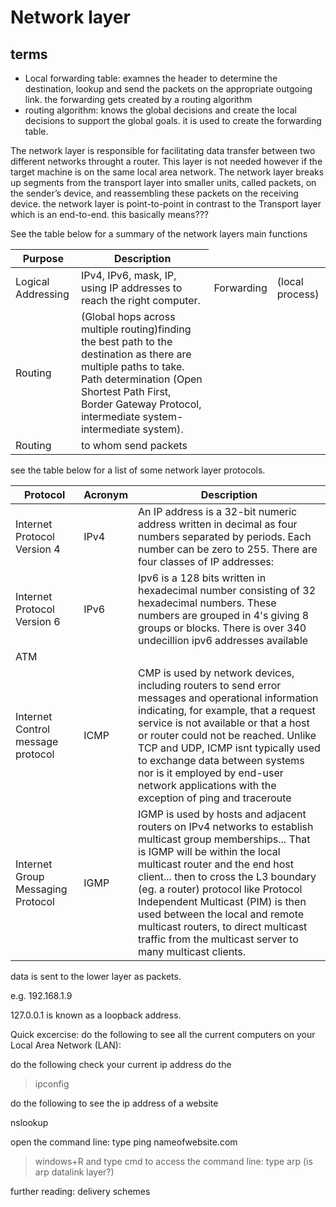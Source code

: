 # Network layer

## terms

- Local forwarding table: examnes the header to determine the destination, lookup and send the packets on the appropriate outgoing link. the forwarding gets created by a routing algorithm
- routing algorithm: knows the global decisions and create the local decisions to support the global goals. it is used to create the forwarding table.

<span style="display:none">
    The network layer is responsible for facilitating data transfer between two different networks. If the two devices communicating are on the same network, then the network layer is unnecessary. The network layer breaks up segments from the transport layer into smaller units, called packets, on the sender’s device, and reassembling these packets on the receiving device. The network layer also finds the best physical path for the data to reach its destination; this is known as routing.
    Main duties of this layer usually are logical addressing (IPv4, IPv6, mask, IP), routing (to whom send packets), Path determination (Open Shortest Path First, Border Gateway Protocol, intermediate system-intermediate system).
</span>



The network layer is responsible for facilitating data transfer between two different networks throught a router. This layer is not needed however if the target machine is on the same local area network. The network layer breaks up segments from the transport layer into smaller units, called packets, on the sender’s device, and reassembling these packets on the receiving device. the network layer is point-to-point in contrast to the Transport layer which is an end-to-end. this basically means???

<span style="display:none">handles Routing of data. after data has arrived, each frame is examined to see if the data has reached its ultimate target. it recieves outgoing and incomming transmissions and ensures that it reaches the right target. for IP addressses this is achieved through ARP. Internet Protocol (IP) address is the adddress of your computer over a network. 
</span>

See the table below for a summary of the network layers main functions 

<table>
<thead>
    <tr>
        <th>Purpose</th>
        <th>Description</th>
    </tr>
</thead>      
<tbody><tr>
    <td>Logical Addressing</td> 
    <td>IPv4, IPv6, mask, IP, using IP addresses to reach the right computer. </td>
    <td>Forwarding</td> 
    <td>(local process)</td>
</tr>
    <tr>
        <td>Routing</td> 
        <td> (Global hops across multiple routing)finding the best path to the destination as there are multiple paths to take.  Path determination (Open Shortest Path First, Border Gateway Protocol, intermediate system-intermediate system). </td>
    </tr>
    <tr>
        <td>Routing </td>
        <td>to whom send packets</td>
    </tr></tbody>
</table>

see the table below for a list of some network layer protocols.

<table>
    <thead>
    <tr>
        <th>Protocol</th>
        <th>Acronym</th>
        <th>Description</th>
    </tr>
</thead>
    <tbody>
        <tr>
            <td>Internet Protocol Version 4</td>
            <td>IPv4</td>
            <td>An IP address is a 32-bit numeric address written in decimal as four numbers separated by periods. Each number can be zero to 255. There are four classes of IP addresses:</td>
        </tr>   
<tr>
            <td>Internet Protocol Version 6</td>
            <td>IPv6</td>
            <td>Ipv6 is a 128 bits written in hexadecimal number consisting of 32 hexadecimal numbers. These numbers are grouped in 4's giving 8 groups or blocks. There is over 340 undecillion ipv6 addresses available   
</td>
        </tr>   
        <tr>    
            <td>ATM</td>
            <td></td>
            <td></td>
        </tr>   
        <tr>    
            <td>Internet Control message protocol</td>
            <td>ICMP</td>
            <td>CMP is used by network devices, including routers to send error messages and operational information indicating, for example, that a request service is not available or that a host or router could not be reached. Unlike TCP and UDP, ICMP isnt typically used to exchange data between systems nor is it employed by end-user network applications with the exception of ping and traceroute</td>
        </tr>   
        <tr>    
            <td>Internet Group Messaging Protocol</td>
            <td>IGMP</td>
            <td>IGMP is used by hosts and adjacent routers on IPv4 networks to establish multicast group memberships... That is IGMP will be within the local multicast router and the end host client... then to cross the L3 boundary (eg. a router) protocol like Protocol Independent Multicast (PIM) is then used between the local and remote multicast routers, to direct multicast traffic from the multicast server to many multicast clients.</td>
        </tr>   
    </tbody>
</table>



data is sent to the lower layer as packets.

e.g. 192.168.1.9

127.0.0.1 is known as a loopback address.




Quick excercise:
do the following to see all the current computers on your Local Area Network (LAN):


do the following check your current ip address do the 

> ipconfig
> 

do the following to see the ip address of a website

nslookup 

open the command line:
type ping  nameofwebsite.com

> windows+R and type cmd to access the command line:
> type arp
(is arp datalink layer?)


further reading: 
delivery schemes